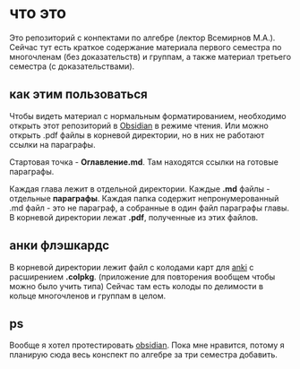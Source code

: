 # что это

Это репозиторий с конпектами по алгебре (лектор Всемирнов М.А.). Сейчас тут есть краткое содержание материала первого семестра по многочленам (без доказательств) и группам, а также материал третьего семестра (с доказательствами).

## как этим пользоваться

Чтобы видеть материал с нормальным форматированием, необходимо открыть этот репозиторий в [Obsidian](https://obsidian.md/) в режиме чтения. Или можно открыть .pdf файлы в корневой директории, но в них не работают ссылки на параграфы.

Стартовая точка - **Оглавление.md**. Там находятся ссылки на готовые параграфы. 

Каждая глава лежит в отдельной директории. 
Каждые **.md** файлы - отдельные **параграфы**.
Каждая папка содержит непронумерованный .md файл - это не параграф, а собранные в один файл параграфы главы. В корневой директории лежат **.pdf**, полученные из этих файлов. 

## анки флэшкардс
В корневой директории лежит файл с колодами карт для [anki](https://apps.ankiweb.net/) с расширением **.colpkg**. (приложение для повторения вообщем чтобы можно было учить типа)
Сейчас там есть колоды по делимости в кольце многочленов и группам в целом.

## ps

Вообще я хотел протестировать [obsidian](https://obsidian.md/). Пока мне нравится, потому я планирую сюда весь конспект по алгебре за три семестра добавить.

